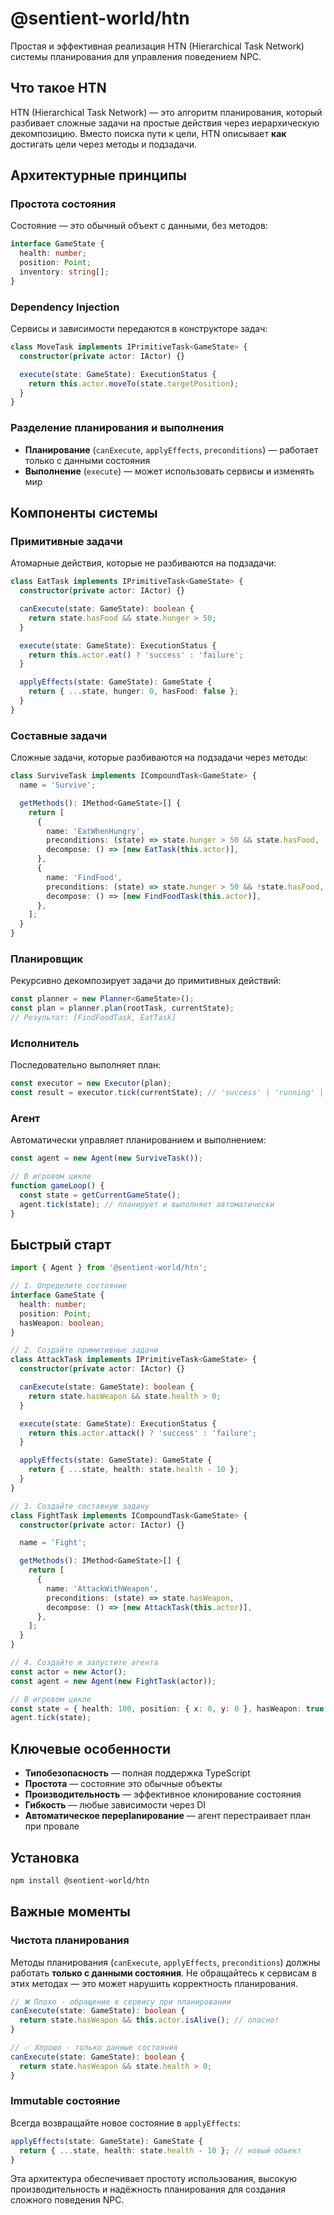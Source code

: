 # @sentient-world/htn

Простая и эффективная реализация HTN (Hierarchical Task Network) системы планирования для управления поведением NPC.

## Что такое HTN

HTN (Hierarchical Task Network) — это алгоритм планирования, который разбивает сложные задачи на простые действия через иерархическую декомпозицию. Вместо поиска пути к цели, HTN описывает **как** достигать цели через методы и подзадачи.

## Архитектурные принципы

### Простота состояния

Состояние — это обычный объект с данными, без методов:

```typescript
interface GameState {
  health: number;
  position: Point;
  inventory: string[];
}
```

### Dependency Injection

Сервисы и зависимости передаются в конструкторе задач:

```typescript
class MoveTask implements IPrimitiveTask<GameState> {
  constructor(private actor: IActor) {}

  execute(state: GameState): ExecutionStatus {
    return this.actor.moveTo(state.targetPosition);
  }
}
```

### Разделение планирования и выполнения

- **Планирование** (`canExecute`, `applyEffects`, `preconditions`) — работает только с данными состояния
- **Выполнение** (`execute`) — может использовать сервисы и изменять мир

## Компоненты системы

### Примитивные задачи

Атомарные действия, которые не разбиваются на подзадачи:

```typescript
class EatTask implements IPrimitiveTask<GameState> {
  constructor(private actor: IActor) {}

  canExecute(state: GameState): boolean {
    return state.hasFood && state.hunger > 50;
  }

  execute(state: GameState): ExecutionStatus {
    return this.actor.eat() ? 'success' : 'failure';
  }

  applyEffects(state: GameState): GameState {
    return { ...state, hunger: 0, hasFood: false };
  }
}
```

### Составные задачи

Сложные задачи, которые разбиваются на подзадачи через методы:

```typescript
class SurviveTask implements ICompoundTask<GameState> {
  name = 'Survive';

  getMethods(): IMethod<GameState>[] {
    return [
      {
        name: 'EatWhenHungry',
        preconditions: (state) => state.hunger > 50 && state.hasFood,
        decompose: () => [new EatTask(this.actor)],
      },
      {
        name: 'FindFood',
        preconditions: (state) => state.hunger > 50 && !state.hasFood,
        decompose: () => [new FindFoodTask(this.actor)],
      },
    ];
  }
}
```

### Планировщик

Рекурсивно декомпозирует задачи до примитивных действий:

```typescript
const planner = new Planner<GameState>();
const plan = planner.plan(rootTask, currentState);
// Результат: [FindFoodTask, EatTask]
```

### Исполнитель

Последовательно выполняет план:

```typescript
const executor = new Executor(plan);
const result = executor.tick(currentState); // 'success' | 'running' | 'failure'
```

### Агент

Автоматически управляет планированием и выполнением:

```typescript
const agent = new Agent(new SurviveTask());

// В игровом цикле
function gameLoop() {
  const state = getCurrentGameState();
  agent.tick(state); // планирует и выполняет автоматически
}
```

## Быстрый старт

```typescript
import { Agent } from '@sentient-world/htn';

// 1. Определите состояние
interface GameState {
  health: number;
  position: Point;
  hasWeapon: boolean;
}

// 2. Создайте примитивные задачи
class AttackTask implements IPrimitiveTask<GameState> {
  constructor(private actor: IActor) {}

  canExecute(state: GameState): boolean {
    return state.hasWeapon && state.health > 0;
  }

  execute(state: GameState): ExecutionStatus {
    return this.actor.attack() ? 'success' : 'failure';
  }

  applyEffects(state: GameState): GameState {
    return { ...state, health: state.health - 10 };
  }
}

// 3. Создайте составную задачу
class FightTask implements ICompoundTask<GameState> {
  constructor(private actor: IActor) {}

  name = 'Fight';

  getMethods(): IMethod<GameState>[] {
    return [
      {
        name: 'AttackWithWeapon',
        preconditions: (state) => state.hasWeapon,
        decompose: () => [new AttackTask(this.actor)],
      },
    ];
  }
}

// 4. Создайте и запустите агента
const actor = new Actor();
const agent = new Agent(new FightTask(actor));

// В игровом цикле
const state = { health: 100, position: { x: 0, y: 0 }, hasWeapon: true };
agent.tick(state);
```

## Ключевые особенности

- **Типобезопасность** — полная поддержка TypeScript
- **Простота** — состояние это обычные объекты
- **Производительность** — эффективное клонирование состояния
- **Гибкость** — любые зависимости через DI
- **Автоматическое переplanирование** — агент перестраивает план при провале

## Установка

```bash
npm install @sentient-world/htn
```

## Важные моменты

### Чистота планирования

Методы планирования (`canExecute`, `applyEffects`, `preconditions`) должны работать **только с данными состояния**. Не обращайтесь к сервисам в этих методах — это может нарушить корректность планирования.

```typescript
// ❌ Плохо - обращение к сервису при планировании
canExecute(state: GameState): boolean {
  return state.hasWeapon && this.actor.isAlive(); // опасно!
}

// ✅ Хорошо - только данные состояния
canExecute(state: GameState): boolean {
  return state.hasWeapon && state.health > 0;
}
```

### Immutable состояние

Всегда возвращайте новое состояние в `applyEffects`:

```typescript
applyEffects(state: GameState): GameState {
  return { ...state, health: state.health - 10 }; // новый объект
}
```

Эта архитектура обеспечивает простоту использования, высокую производительность и надёжность планирования для создания сложного поведения NPC.
